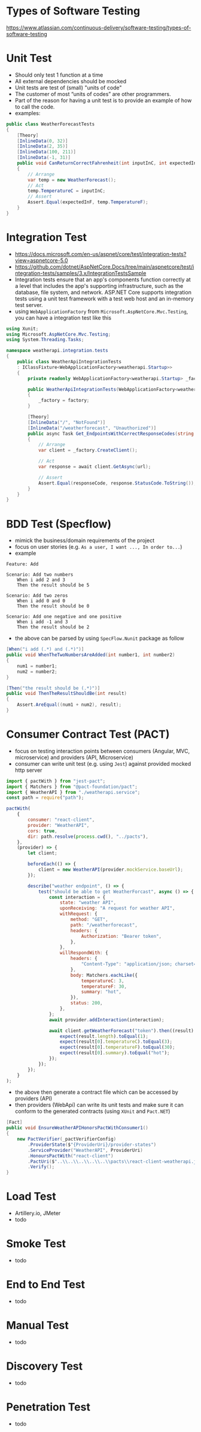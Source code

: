 # Types of Software Testing
https://www.atlassian.com/continuous-delivery/software-testing/types-of-software-testing

# Unit Test

-   Should only test 1 function at a time
-   All external dependencies should be mocked
-   Unit tests are test of (small) "units of code"
-   The customer of most “units of codes” are other programmers.
-   Part of the reason for having a unit test is to provide an example of how to call the code.
-   examples:

```csharp
public class WeatherForecastTests
{
    [Theory]
    [InlineData(0, 32)]
    [InlineData(2, 35)]
    [InlineData(100, 211)]
    [InlineData(-1, 31)]
    public void CanReturnCorrectFahrenheit(int inputInC, int expectedInF)
    {
        // Arrange
        var temp = new WeatherForecast();
        // Act
        temp.TemperatureC = inputInC;
        // Assert
        Assert.Equal(expectedInF, temp.TemperatureF);
    }
}
```

# Integration Test

-   https://docs.microsoft.com/en-us/aspnet/core/test/integration-tests?view=aspnetcore-5.0
-   https://github.com/dotnet/AspNetCore.Docs/tree/main/aspnetcore/test/integration-tests/samples/3.x/IntegrationTestsSample
-   Integration tests ensure that an app's components function correctly at a level that includes the app's supporting infrastructure, such as the database, file system, and network. ASP.NET Core supports integration tests using a unit test framework with a test web host and an in-memory test server.
-   using `WebApplicationFactory` from `Microsoft.AspNetCore.Mvc.Testing`, you can have a integration test like this

```csharp
using Xunit;
using Microsoft.AspNetCore.Mvc.Testing;
using System.Threading.Tasks;

namespace weatherapi.integration.tests
{
    public class WeatherApiIntegrationTests
    : IClassFixture<WebApplicationFactory<weatherapi.Startup>>
    {
        private readonly WebApplicationFactory<weatherapi.Startup> _factory;

        public WeatherApiIntegrationTests(WebApplicationFactory<weatherapi.Startup> factory)
        {
            _factory = factory;
        }

        [Theory]
        [InlineData("/", "NotFound")]
        [InlineData("/weatherforecast", "Unauthorized")]
        public async Task Get_EndpointsWithCorrectResponseCodes(string url, string responseCode)
        {
            // Arrange
            var client = _factory.CreateClient();

            // Act
            var response = await client.GetAsync(url);

            // Assert
            Assert.Equal(responseCode, response.StatusCode.ToString());
        }
    }
}
```

# BDD Test (Specflow)

-   mimick the business/domain requirements of the project
-   focus on user stories (e.g. `As a user, I want ..., In order to...`)
-   example

```specflow
Feature: Add

Scenario: Add two numbers
	When i add 2 and 3
	Then the result should be 5

Scenario: Add two zeros
	When i add 0 and 0
	Then the result should be 0

Scenario: Add one negative and one positive
	When i add -1 and 3
	Then the result should be 2

```

-   the above can be parsed by using `SpecFlow.Nunit` package as follow

```csharp
[When("i add (.*) and (.*)")]
public void WhenTheTwoNumbersAreAdded(int number1, int number2)
{
    num1 = number1;
    num2 = number2;
}

[Then("the result should be (.*)")]
public void ThenTheResultShouldBe(int result)
{
    Assert.AreEqual((num1 + num2), result);
}
```

# Consumer Contract Test (PACT)

-   focus on testing interaction points between consumers (Angular, MVC, microservice) and providers (API, Microservice)
-   consumer can write unit test (e.g. using `Jest`) against provided mocked http server

```js
import { pactWith } from "jest-pact";
import { Matchers } from "@pact-foundation/pact";
import { WeatherAPI } from "./weatherapi.service";
const path = require("path");

pactWith(
	{
		consumer: "react-client",
		provider: "WeatherAPI",
		cors: true,
		dir: path.resolve(process.cwd(), "../pacts"),
	},
	(provider) => {
		let client;

		beforeEach(() => {
			client = new WeatherAPI(provider.mockService.baseUrl);
		});

		describe("weather endpoint", () => {
			test("should be able to get WeatherForcast", async () => {
				const interaction = {
					state: "weather API",
					uponReceiving: "A request for weather API",
					withRequest: {
						method: "GET",
						path: "/weatherforecast",
						headers: {
							Authorization: "Bearer token",
						},
					},
					willRespondWith: {
						headers: {
							"Content-Type": "application/json; charset=utf-8",
						},
						body: Matchers.eachLike({
							temperatureC: 3,
							temperatureF: 30,
							summary: "hot",
						}),
						status: 200,
					},
				};
				await provider.addInteraction(interaction);

				await client.getWeatherForecast("token").then((result) => {
					expect(result.length).toEqual(1);
					expect(result[0].temperatureC).toEqual(3);
					expect(result[0].temperatureF).toEqual(30);
					expect(result[0].summary).toEqual("hot");
				});
			});
		});
	}
);
```

-   the above then generate a contract file which can be accessed by providers (API)
-   then providers (WebApi) can write its unit tests and make sure it can conform to the generated contracts (using `XUnit` and `Pact.NET`)

```csharp
[Fact]
public void EnsureWeatherAPIHonorsPactWithConsumer1()
{
    new PactVerifier(_pactVerifierConfig)
        .ProviderState($"{ProviderUri}/provider-states")
        .ServiceProvider("WeatherAPI", ProviderUri)
        .HonoursPactWith("react-client")
        .PactUri($"..\\..\\..\\..\\..\\pacts\\react-client-weatherapi.json")
        .Verify();
}
```

# Load Test 
- Artillery.io, JMeter
- todo

# Smoke Test 
- todo

# End to End Test
- todo

# Manual Test
- todo

# Discovery Test
- todo

# Penetration Test
- todo

